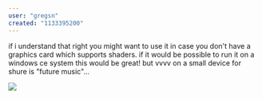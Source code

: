 ```yaml
---
user: "gregsn"
created: "1133395200"
---
```


if i understand that right you might want to use it in case you don't have a graphics card which supports shaders. if it would be possible to run it on a windows ce system this would be great! but vvvv on a small device for shure is "future music"...

![](http://downloads.transgaming.com/images/swiftscreenshot_big.jpg)
